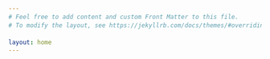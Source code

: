 ```yaml
---
# Feel free to add content and custom Front Matter to this file.
# To modify the layout, see https://jekyllrb.com/docs/themes/#overriding-theme-defaults

layout: home
---
```


<html>
 <head>
    <style>
    {
        box-sizing: border-box;
    }
    /* Set additional styling options for the columns*/
    .column {
    float: left;
    width: 50%;
    gap: 1rem;
    }

    .row:after {
    content: "";
    display: grid;
    clear: both;
    }
    
    .container {
        width: 50%;
        height: 300px;
    }
      
    img {
        width: 100%;
        height: 100%;
        object-fit: cover;
      }
      
    </style>
 </head>
 <body>
    <div class="row">
        <div class="column">
            <img src="_assets/Profile.jpeg">
        </div>
        <div class="column">
            <h2>Welcome!</h2>
            <p>Something about myself</p>
        </div>
    </div>
 </body>
</html>
